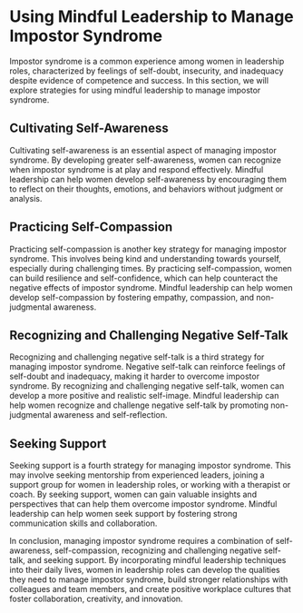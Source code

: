 Using Mindful Leadership to Manage Impostor Syndrome
===========================================================================================

Impostor syndrome is a common experience among women in leadership roles, characterized by feelings of self-doubt, insecurity, and inadequacy despite evidence of competence and success. In this section, we will explore strategies for using mindful leadership to manage impostor syndrome.

Cultivating Self-Awareness
--------------------------

Cultivating self-awareness is an essential aspect of managing impostor syndrome. By developing greater self-awareness, women can recognize when impostor syndrome is at play and respond effectively. Mindful leadership can help women develop self-awareness by encouraging them to reflect on their thoughts, emotions, and behaviors without judgment or analysis.

Practicing Self-Compassion
--------------------------

Practicing self-compassion is another key strategy for managing impostor syndrome. This involves being kind and understanding towards yourself, especially during challenging times. By practicing self-compassion, women can build resilience and self-confidence, which can help counteract the negative effects of impostor syndrome. Mindful leadership can help women develop self-compassion by fostering empathy, compassion, and non-judgmental awareness.

Recognizing and Challenging Negative Self-Talk
----------------------------------------------

Recognizing and challenging negative self-talk is a third strategy for managing impostor syndrome. Negative self-talk can reinforce feelings of self-doubt and inadequacy, making it harder to overcome impostor syndrome. By recognizing and challenging negative self-talk, women can develop a more positive and realistic self-image. Mindful leadership can help women recognize and challenge negative self-talk by promoting non-judgmental awareness and self-reflection.

Seeking Support
---------------

Seeking support is a fourth strategy for managing impostor syndrome. This may involve seeking mentorship from experienced leaders, joining a support group for women in leadership roles, or working with a therapist or coach. By seeking support, women can gain valuable insights and perspectives that can help them overcome impostor syndrome. Mindful leadership can help women seek support by fostering strong communication skills and collaboration.

In conclusion, managing impostor syndrome requires a combination of self-awareness, self-compassion, recognizing and challenging negative self-talk, and seeking support. By incorporating mindful leadership techniques into their daily lives, women in leadership roles can develop the qualities they need to manage impostor syndrome, build stronger relationships with colleagues and team members, and create positive workplace cultures that foster collaboration, creativity, and innovation.
